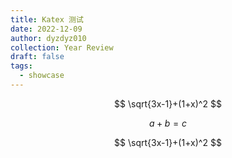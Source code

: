 ```yaml
---
title: Katex 测试
date: 2022-12-09
author: dyzdyz010
collection: Year Review
draft: false
tags:
  - showcase
---
```


$$
\sqrt{3x-1}+(1+x)^2
$$

$$
a + b = c
$$

$$
\sqrt{3x-1}+(1+x)^2
$$